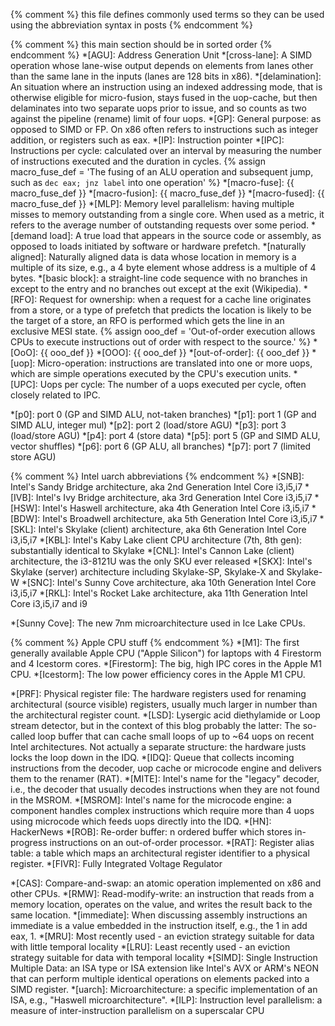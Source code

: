 {% comment %} this file defines commonly used terms so they can be used using the abbreviation syntax in posts {% endcomment %}

{% comment %} this main section should be in sorted order {% endcomment %}
*[AGU]: Address Generation Unit
*[cross-lane]: A SIMD operation whose lane-wise output depends on elements from lanes other than the same lane in the inputs (lanes are 128 bits in x86).
*[delamination]: An situation where an instruction using an indexed addressing mode, that is otherwise eligible for micro-fusion, stays fused in the uop-cache, but then delaminates into two separate uops prior to issue, and so counts as two against the pipeline (rename) limit of four uops.
*[GP]: General purpose: as opposed to SIMD or FP. On x86 often refers to instructions such as integer addition, or registers such as eax.
*[IP]: Instruction pointer
*[IPC]: Instructions per cycle: calculated over an interval by measuring the number of instructions executed and the duration in cycles.
{% assign macro_fuse_def = 'The fusing of an ALU operation and subsequent jump, such as `dec eax; jnz label` into one operation' %}
*[macro-fuse]: {{ macro_fuse_def }}
*[macro-fusion]: {{ macro_fuse_def }}
*[macro-fused]: {{ macro_fuse_def }}
*[MLP]: Memory level parallelism: having multiple misses to memory outstanding from a single core. When used as a metric, it refers to the average number of outstanding requests over some period.
*[demand load]: A true load that appears in the source code or assembly, as opposed to loads initiated by software or hardware prefetch.
*[naturally aligned]: Naturally aligned data is data whose location in memory is a multiple of its size, e.g., a 4 byte element whose address is a multiple of 4 bytes.
*[basic block]: a straight-line code sequence with no branches in except to the entry and no branches out except at the exit (Wikipedia).
*[RFO]: Request for ownership: when a request for a cache line originates from a store, or a type of prefetch that predicts the location is likely to be the target of a store, an RFO is performed which gets the line in an exclusive MESI state.
{% assign ooo_def = 'Out-of-order execution allows CPUs to execute instructions out of order with respect to the source.' %}
*[OoO]: {{ ooo_def }}
*[OOO]: {{ ooo_def }}
*[out-of-order]: {{ ooo_def }}
*[uop]: Micro-operation: instructions are translated into one or more uops, which are simple operations executed by the CPU's execution units.
*[UPC]: Uops per cycle: The number of a uops executed per cycle, often closely related to IPC.

*[p0]: port 0 (GP and SIMD ALU, not-taken branches)
*[p1]: port 1 (GP and SIMD ALU, integer mul)
*[p2]: port 2 (load/store AGU)
*[p3]: port 3 (load/store AGU)
*[p4]: port 4 (store data)
*[p5]: port 5 (GP and SIMD ALU, vector shuffles)
*[p6]: port 6 (GP ALU, all branches)
*[p7]: port 7 (limited store AGU)

{% comment %} Intel uarch abbreviations {% endcomment %}
*[SNB]: Intel's Sandy Bridge architecture, aka 2nd Generation Intel Core i3,i5,i7
*[IVB]: Intel's Ivy Bridge architecture, aka 3rd Generation Intel Core i3,i5,i7
*[HSW]: Intel's Haswell architecture, aka 4th Generation Intel Core i3,i5,i7
*[BDW]: Intel's Broadwell architecture, aka 5th Generation Intel Core i3,i5,i7
*[SKL]: Intel's Skylake (client) architecture, aka 6th Generation Intel Core i3,i5,i7
*[KBL]: Intel's Kaby Lake client CPU architecture (7th, 8th gen): substantially identical to Skylake
*[CNL]: Intel's Cannon Lake (client) architecture, the i3-8121U was the only SKU ever released
*[SKX]: Intel's Skylake (server) architecture including Skylake-SP, Skylake-X and Skylake-W
*[SNC]: Intel's Sunny Cove architecture, aka 10th Generation Intel Core i3,i5,i7
*[RKL]: Intel's Rocket Lake architecture, aka 11th Generation Intel Core i3,i5,i7 and i9

*[Sunny Cove]: The new 7nm microarchitecture used in Ice Lake CPUs.

{% comment %} Apple CPU stuff {% endcomment %}
*[M1]: The first generally available Apple CPU ("Apple Silicon") for laptops with 4 Firestorm and 4 Icestorm cores.
*[Firestorm]: The big, high IPC cores in the Apple M1 CPU.
*[Icestorm]: The low power efficiency cores in the Apple M1 CPU.


*[PRF]: Physical register file: The hardware registers used for renaming architectural (source visible) registers, usually much larger in number than the architectural register count.
*[LSD]: Lysergic acid diethylamide or Loop stream detector, but in the context of this blog probably the latter: The so-called loop buffer that can cache small loops of up to ~64 uops on recent Intel architectures. Not actually a separate structure: the hardware justs locks the loop down in the IDQ.
*[IDQ]: Queue that collects incoming instructions from the decoder, uop cache or microcode engine and delivers them to the renamer (RAT).
*[MITE]: Intel's name for the "legacy" decoder, i.e., the decoder that usually decodes instructions when they are not found in the MSROM.
*[MSROM]: Intel's name for the microcode engine: a component handles complex instructions which require more than 4 uops using microcode which feeds uops directly into the IDQ.
*[HN]: HackerNews
*[ROB]: Re-order buffer: n ordered buffer which stores in-progress instructions on an out-of-order processor.
*[RAT]: Register alias table: a table which maps an architectural register identifier to a physical register.
*[FIVR]: Fully Integrated Voltage Regulator


*[CAS]: Compare-and-swap: an atomic operation implemented on x86 and other CPUs.
*[RMW]: Read-modify-write: an instruction that reads from a memory location, operates on the value, and writes the result back to the same location.
*[immediate]: When discussing assembly instructions an immediate is a value embedded in the instruction itself, e.g., the 1 in add eax, 1.
*[MRU]: Most recently used - an eviction strategy suitable for data with little temporal locality
*[LRU]: Least recently used - an eviction strategy suitable for data with temporal locality
*[SIMD]: Single Instruction Multiple Data: an ISA type or ISA extension like Intel's AVX or ARM's NEON that can perform multiple identical operations on elements packed into a SIMD register.
*[uarch]: Microarchitecture: a specific implementation of an ISA, e.g., "Haswell microarchitecture".
*[ILP]: Instruction level parallelism: a measure of inter-instruction parallelism on a superscalar CPU

